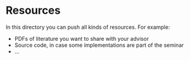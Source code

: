 # Resources

In this directory you can push all kinds of resources.
For example:
- PDFs of literature you want to share with your advisor
- Source code, in case some implementations are part of the seminar
- ...
